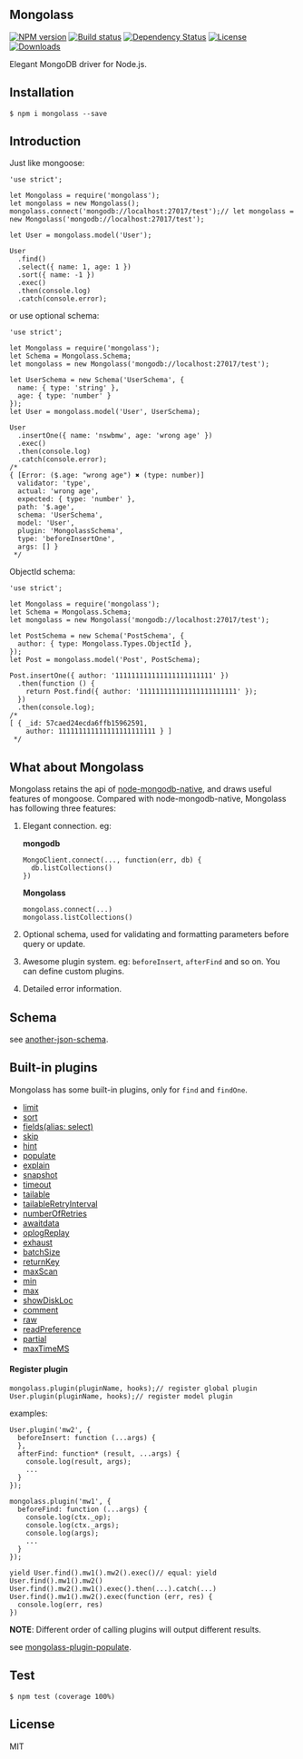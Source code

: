 ## Mongolass

[![NPM version][npm-image]][npm-url]
[![Build status][travis-image]][travis-url]
[![Dependency Status][david-image]][david-url]
[![License][license-image]][license-url]
[![Downloads][downloads-image]][downloads-url]

Elegant MongoDB driver for Node.js.

## Installation

```
$ npm i mongolass --save
```

## Introduction

Just like mongoose:

```
'use strict';

let Mongolass = require('mongolass');
let mongolass = new Mongolass();
mongolass.connect('mongodb://localhost:27017/test');// let mongolass = new Mongolass('mongodb://localhost:27017/test');

let User = mongolass.model('User');

User
  .find()
  .select({ name: 1, age: 1 })
  .sort({ name: -1 })
  .exec()
  .then(console.log)
  .catch(console.error);
```

or use optional schema:

```
'use strict';

let Mongolass = require('mongolass');
let Schema = Mongolass.Schema;
let mongolass = new Mongolass('mongodb://localhost:27017/test');

let UserSchema = new Schema('UserSchema', {
  name: { type: 'string' },
  age: { type: 'number' }
});
let User = mongolass.model('User', UserSchema);

User
  .insertOne({ name: 'nswbmw', age: 'wrong age' })
  .exec()
  .then(console.log)
  .catch(console.error);
/*
{ [Error: ($.age: "wrong age") ✖ (type: number)]
  validator: 'type',
  actual: 'wrong age',
  expected: { type: 'number' },
  path: '$.age',
  schema: 'UserSchema',
  model: 'User',
  plugin: 'MongolassSchema',
  type: 'beforeInsertOne',
  args: [] }
 */
```

ObjectId schema:

```
'use strict';

let Mongolass = require('mongolass');
let Schema = Mongolass.Schema;
let mongolass = new Mongolass('mongodb://localhost:27017/test');

let PostSchema = new Schema('PostSchema', {
  author: { type: Mongolass.Types.ObjectId },
});
let Post = mongolass.model('Post', PostSchema);

Post.insertOne({ author: '111111111111111111111111' })
  .then(function () {
    return Post.find({ author: '111111111111111111111111' });
  })
  .then(console.log);
/*
[ { _id: 57caed24ecda6ffb15962591,
    author: 111111111111111111111111 } ]
 */
```

<!-- ## Why i hate Mongoose -->
<!-- ## Why i don't like node-mongodb-native -->
## What about Mongolass

Mongolass retains the api of [node-mongodb-native](https://github.com/mongodb/node-mongodb-native), and draws useful features of mongoose. Compared with node-mongodb-native, Mongolass has following three features:

1. Elegant connection. eg:

    **mongodb**

    ```
    MongoClient.connect(..., function(err, db) {
      db.listCollections()
    })
    ```
    **Mongolass**

    ```
    mongolass.connect(...)
    mongolass.listCollections()
    ```

2. Optional schema, used for validating and formatting parameters before query or update.
3. Awesome plugin system. eg: `beforeInsert`, `afterFind` and so on. You can define custom plugins.
4. Detailed error information.

## Schema

see [another-json-schema](https://github.com/nswbmw/another-json-schema).

## Built-in plugins

Mongolass has some built-in plugins, only for `find` and `findOne`.

- [limit](http://mongodb.github.io/node-mongodb-native/2.1/api/Collection.html#findOne)
- [sort](http://mongodb.github.io/node-mongodb-native/2.1/api/Collection.html#findOne)
- [fields(alias: select)](http://mongodb.github.io/node-mongodb-native/2.1/api/Collection.html#findOne)
- [skip](http://mongodb.github.io/node-mongodb-native/2.1/api/Collection.html#findOne)
- [hint](http://mongodb.github.io/node-mongodb-native/2.1/api/Collection.html#findOne)
- [populate]()
- [explain](http://mongodb.github.io/node-mongodb-native/2.1/api/Collection.html#findOne)
- [snapshot](http://mongodb.github.io/node-mongodb-native/2.1/api/Collection.html#findOne)
- [timeout](http://mongodb.github.io/node-mongodb-native/2.1/api/Collection.html#findOne)
- [tailable](http://mongodb.github.io/node-mongodb-native/2.1/api/Collection.html#findOne)
- [tailableRetryInterval](http://mongodb.github.io/node-mongodb-native/2.1/api/Collection.html#findOne)
- [numberOfRetries](http://mongodb.github.io/node-mongodb-native/2.1/api/Collection.html#findOne)
- [awaitdata](http://mongodb.github.io/node-mongodb-native/2.1/api/Collection.html#findOne)
- [oplogReplay](http://mongodb.github.io/node-mongodb-native/2.1/api/Collection.html#findOne)
- [exhaust](http://mongodb.github.io/node-mongodb-native/2.1/api/Collection.html#findOne)
- [batchSize](http://mongodb.github.io/node-mongodb-native/2.1/api/Collection.html#findOne)
- [returnKey](http://mongodb.github.io/node-mongodb-native/2.1/api/Collection.html#findOne)
- [maxScan](http://mongodb.github.io/node-mongodb-native/2.1/api/Collection.html#findOne)
- [min](http://mongodb.github.io/node-mongodb-native/2.1/api/Collection.html#findOne)
- [max](http://mongodb.github.io/node-mongodb-native/2.1/api/Collection.html#findOne)
- [showDiskLoc](http://mongodb.github.io/node-mongodb-native/2.1/api/Collection.html#findOne)
- [comment](http://mongodb.github.io/node-mongodb-native/2.1/api/Collection.html#findOne)
- [raw](http://mongodb.github.io/node-mongodb-native/2.1/api/Collection.html#findOne)
- [readPreference](http://mongodb.github.io/node-mongodb-native/2.1/api/Collection.html#findOne)
- [partial](http://mongodb.github.io/node-mongodb-native/2.1/api/Collection.html#findOne)
- [maxTimeMS](http://mongodb.github.io/node-mongodb-native/2.1/api/Collection.html#findOne)

#### Register plugin

```
mongolass.plugin(pluginName, hooks);// register global plugin
User.plugin(pluginName, hooks);// register model plugin
```

examples:

```
User.plugin('mw2', {
  beforeInsert: function (...args) {
  },
  afterFind: function* (result, ...args) {
    console.log(result, args);
    ...
  }
});

mongolass.plugin('mw1', {
  beforeFind: function (...args) {
    console.log(ctx._op);
    console.log(ctx._args);
    console.log(args);
    ...
  }
});

yield User.find().mw1().mw2().exec()// equal: yield User.find().mw1().mw2()
User.find().mw2().mw1().exec().then(...).catch(...)
User.find().mw1().mw2().exec(function (err, res) {
  console.log(err, res)
})
```

**NOTE**: Different order of calling plugins will output different results.

see [mongolass-plugin-populate](https://github.com/mongolass/mongolass-plugin-populate).

## Test

```
$ npm test (coverage 100%)
```

## License

MIT

[npm-image]: https://img.shields.io/npm/v/mongolass.svg?style=flat-square
[npm-url]: https://npmjs.org/package/mongolass
[travis-image]: https://img.shields.io/travis/mongolass/mongolass.svg?style=flat-square
[travis-url]: https://travis-ci.org/mongolass/mongolass
[david-image]: http://img.shields.io/david/mongolass/mongolass.svg?style=flat-square
[david-url]: https://david-dm.org/mongolass/mongolass
[license-image]: http://img.shields.io/npm/l/mongolass.svg?style=flat-square
[license-url]: LICENSE
[downloads-image]: http://img.shields.io/npm/dm/mongolass.svg?style=flat-square
[downloads-url]: https://npmjs.org/package/mongolass
